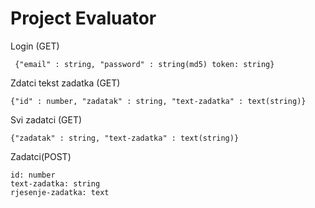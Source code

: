 Project Evaluator
===================

Login (GET)
   

     {"email" : string, "password" : string(md5) token: string}

Zdatci tekst zadatka (GET)

    {"id" : number, "zadatak" : string, "text-zadatka" : text(string)}

Svi zadatci (GET)

    {"zadatak" : string, "text-zadatka" : text(string)}

Zadatci(POST)

    id: number
    text-zadatka: string
    rjesenje-zadatka: text

